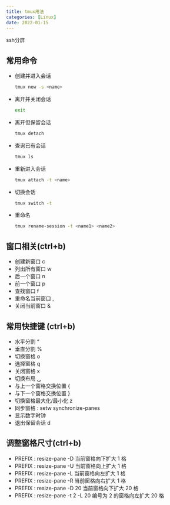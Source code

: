 ```yaml
---
title: tmux用法
categories: [Linux]
date: 2022-01-15
---
```


ssh分屏
<!--more-->
## 常用命令

+ 创建并进入会话
  ```bash
  tmux new -s <name>
  ```
+ 离开并关闭会话
  ```bash
  exit 
  ```
+ 离开但保留会话
  ```bash
  tmux detach
  ```
+ 查询已有会话
  ```bash
  tmux ls
  ```
+ 重新进入会话
  ```bash
  tmux attach -t <name>
  ```
+ 切换会话
  ```bash
  tmux switch -t
  ```
+ 重命名
  ```bash
  tmux rename-session -t <name1> <name2> 
  ```

## 窗口相关(ctrl+b)

+ 创建新窗口 c
+ 列出所有窗口 w
+ 后一个窗口 n
+ 前一个窗口 p
+ 查找窗口 f
+ 重命名当前窗口 ,
+ 关闭当前窗口 &

## 常用快捷键 (ctrl+b)

+ 水平分割  “
+ 垂直分割 %
+ 切换窗格 o
+ 选择窗格 q
+ 关闭窗格 x
+ 切换布局 ⍽
+ 与上一个窗格交换位置 {
+ 与下一个窗格交换位置 }
+ 切换窗格最大化/最小化 z
+ 同步窗格 : setw synchronize-panes
+ 显示数字时钟
+ 退出保留会话 d

## 调整窗格尺寸(ctrl+b)

+ PREFIX : resize-pane -D          当前窗格向下扩大 1 格
+ PREFIX : resize-pane -U          当前窗格向上扩大 1 格
+ PREFIX : resize-pane -L          当前窗格向左扩大 1 格
+ PREFIX : resize-pane -R          当前窗格向右扩大 1 格
+ PREFIX : resize-pane -D 20       当前窗格向下扩大 20 格
+ PREFIX : resize-pane -t 2 -L 20  编号为 2 的窗格向左扩大 20 格
